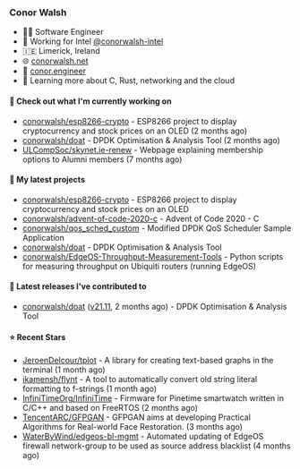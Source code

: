 ### Conor Walsh
- 👷‍♂️ Software Engineer
- 🏢 Working for Intel [@conorwalsh-intel](https://github.com/conorwalsh-intel)
- 🇮🇪 Limerick, Ireland
- 🌐 [conorwalsh.net](https://conorwalsh.net)
- 📙 [conor.engineer](https://conor.engineer)
- 🌱 Learning more about C, Rust, networking and the cloud

#### 🔨 Check out what I'm currently working on

- [conorwalsh/esp8266-crypto](https://github.com/conorwalsh/esp8266-crypto) - ESP8266 project to display cryptocurrency and stock prices on an OLED (2 months ago)
- [conorwalsh/doat](https://github.com/conorwalsh/doat) - DPDK Optimisation &amp; Analysis Tool (2 months ago)
- [ULCompSoc/skynet.ie-renew](https://github.com/ULCompSoc/skynet.ie-renew) - Webpage explaining membership options to Alumni members (7 months ago)

#### 🌱 My latest projects

- [conorwalsh/esp8266-crypto](https://github.com/conorwalsh/esp8266-crypto) - ESP8266 project to display cryptocurrency and stock prices on an OLED
- [conorwalsh/advent-of-code-2020-c](https://github.com/conorwalsh/advent-of-code-2020-c) - Advent of Code 2020 - C
- [conorwalsh/qos_sched_custom](https://github.com/conorwalsh/qos_sched_custom) - Modified DPDK QoS Scheduler Sample Application
- [conorwalsh/doat](https://github.com/conorwalsh/doat) - DPDK Optimisation &amp; Analysis Tool
- [conorwalsh/EdgeOS-Throughput-Measurement-Tools](https://github.com/conorwalsh/EdgeOS-Throughput-Measurement-Tools) - Python scripts for measuring throughput on Ubiquiti routers (running EdgeOS)

#### 🔭 Latest releases I've contributed to

- [conorwalsh/doat](https://github.com/conorwalsh/doat) ([v21.11](https://github.com/conorwalsh/doat/releases/tag/v21.11), 2 months ago) - DPDK Optimisation &amp; Analysis Tool

#### ⭐ Recent Stars

- [JeroenDelcour/tplot](https://github.com/JeroenDelcour/tplot) - A library for creating text-based graphs in the terminal (1 month ago)
- [ikamensh/flynt](https://github.com/ikamensh/flynt) - A tool to automatically convert old string literal formatting to f-strings (1 month ago)
- [InfiniTimeOrg/InfiniTime](https://github.com/InfiniTimeOrg/InfiniTime) - Firmware for Pinetime smartwatch written in C/C&#43;&#43; and based on FreeRTOS (2 months ago)
- [TencentARC/GFPGAN](https://github.com/TencentARC/GFPGAN) - GFPGAN aims at developing Practical Algorithms for Real-world Face Restoration. (3 months ago)
- [WaterByWind/edgeos-bl-mgmt](https://github.com/WaterByWind/edgeos-bl-mgmt) - Automated updating of EdgeOS firewall network-group to be used as source address blacklist (4 months ago)
